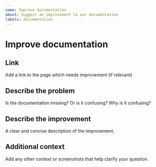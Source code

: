 ```yaml
---
name: Improve documentation
about: Suggest an improvement to our documentation
labels: documentation
---
```


# Improve documentation

## Link

Add a link to the page which needs improvement (if relevant)

## Describe the problem

Is the documentation missing? Or is it confusing? Why is it confusing?

## Describe the improvement

A clear and concise description of the improvement.

## Additional context

Add any other context or screenshots that help clarify your question.
